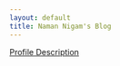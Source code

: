 ```yaml
---
layout: default
title: Naman Nigam's Blog
---
```


[Profile Description](/assets/profile/namannigam.pdf)